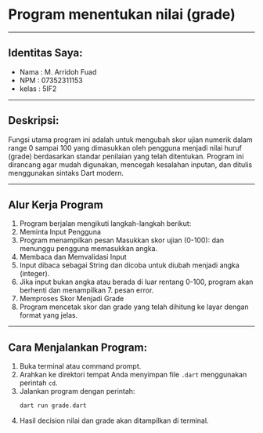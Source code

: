 # Program menentukan nilai (grade)

---

## Identitas Saya:
* Nama   : M. Arridoh Fuad
* NPM    : 07352311153
* kelas  : 5IF2

---

## Deskripsi:
Fungsi utama program ini adalah untuk mengubah skor ujian numerik dalam range 0 sampai 100 yang dimasukkan oleh pengguna menjadi nilai huruf (grade) berdasarkan standar penilaian yang telah ditentukan.
Program ini dirancang agar mudah digunakan, mencegah kesalahan inputan, dan ditulis menggunakan sintaks Dart modern.

---

## Alur Kerja Program
1. Program berjalan mengikuti langkah-langkah berikut:
2. Meminta Input Pengguna
3. Program menampilkan pesan Masukkan skor ujian (0-100): dan menunggu pengguna memasukkan angka.
4. Membaca dan Memvalidasi Input
5. Input dibaca sebagai String dan dicoba untuk diubah menjadi angka (integer).
6. Jika input bukan angka atau berada di luar rentang 0-100, program akan berhenti dan menampilkan 7. pesan error.
8. Memproses Skor Menjadi Grade
9. Program mencetak skor dan grade yang telah dihitung ke layar dengan format yang jelas.

---

## Cara Menjalankan Program:
1. Buka terminal atau command prompt.
2. Arahkan ke direktori tempat Anda menyimpan file `.dart` menggunakan perintah `cd`.
3. Jalankan program dengan perintah:
   ```dart
   dart run grade.dart
   ```
4. Hasil decision nilai dan grade akan ditampilkan di terminal.
